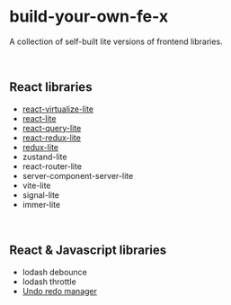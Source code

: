 # build-your-own-fe-x

A collection of self-built lite versions of frontend libraries.

&nbsp;

## React libraries
- [react-virtualize-lite](https://github.com/MechaChen/react-virtualize-lite)
- [react-lite](https://github.com/MechaChen/useState-and-useEffect-lite)
- [react-query-lite](https://github.com/MechaChen/react-query-lite-implementation)
- [react-redux-lite](https://github.com/MechaChen/simple-react-redux)
- [redux-lite](https://github.com/MechaChen/MyRedux)
- zustand-lite
- react-router-lite
- server-component-server-lite
- vite-lite
- signal-lite
- immer-lite

&nbsp;

## React & Javascript libraries
- lodash debounce
- lodash throttle
- [Undo redo manager](https://github.com/MechaChen/undo-manager-lite)
